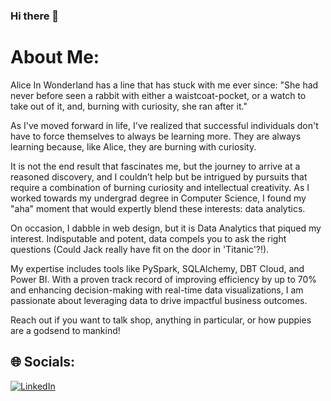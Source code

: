 ### Hi there 👋

# About Me:
Alice In Wonderland has a line that has stuck with me ever since: "She had never before seen a rabbit with either a waistcoat-pocket, or a watch to take out of it, and, burning with curiosity, she ran after it."

As I've moved forward in life, I've realized that successful individuals don't have to force themselves to always be learning more. They are always learning because, like Alice, they are burning with curiosity. 

It is not the end result that fascinates me, but the journey to arrive at a reasoned discovery, and I couldn’t help but be intrigued by pursuits that require a combination of burning curiosity and intellectual creativity. As I worked towards my undergrad degree in Computer Science, I found my "aha" moment that would expertly blend these interests: data analytics.

On occasion, I dabble in web design, but it is Data Analytics that piqued my interest. Indisputable and potent, data compels you to ask the right questions (Could Jack really have fit on the door in 'Titanic'?!).

My expertise includes tools like PySpark, SQLAlchemy, DBT Cloud, and Power BI. With a proven track record of improving efficiency by up to 70% and enhancing decision-making with real-time data visualizations, I am passionate about leveraging data to drive impactful business outcomes.

Reach out if you want to talk shop, anything in particular, or how puppies are a godsend to mankind!

## 🌐 Socials:
[![LinkedIn](https://img.shields.io/badge/LinkedIn-%230077B5.svg?logo=linkedin&logoColor=white)](https://www.linkedin.com/in/nivedita-suresh-kumar/) 
